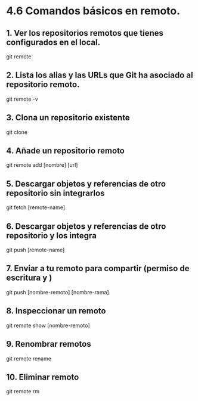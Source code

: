 # 4.6 Comandos básicos en remoto.
## 1. Ver los repositorios remotos que tienes configurados en el local.
git remote

## 2. Lista los alias y las URLs que Git ha asociado al repositorio remoto.
git remote -v

## 3. Clona un repositorio existente
git clone

## 4. Añade un repositorio remoto
git remote add [nombre] [url]

## 5. Descargar objetos y referencias de otro repositorio sin integrarlos
git fetch [remote-name]

## 6. Descargar objetos y referencias de otro repositorio y los integra
git push [remote-name]

## 7. Enviar a tu remoto para compartir (permiso de escritura y )
git push [nombre-remoto] [nombre-rama]

## 8. Inspeccionar un remoto 
git remote show [nombre-remoto]

## 9. Renombrar remotos
git remote rename

## 10. Eliminar remoto
git remote rm